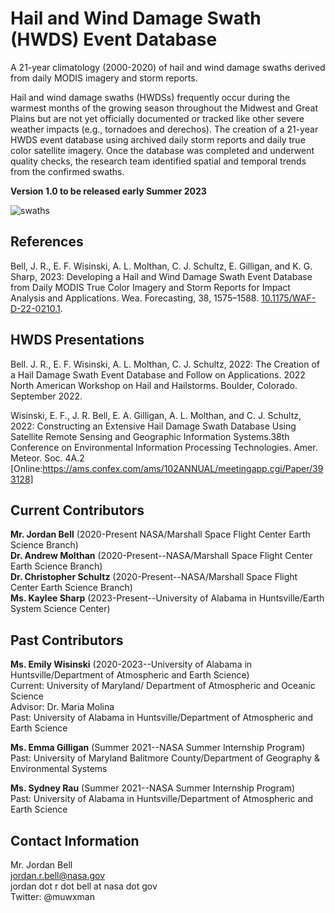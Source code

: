 # Hail and Wind Damage Swath (HWDS) Event Database
A 21-year climatology (2000-2020) of hail and wind damage swaths derived from daily MODIS imagery and storm reports. 

Hail and wind damage swaths (HWDSs) frequently occur during the warmest months of the growing season throughout the Midwest and Great Plains 
but are not yet officially documented or tracked like other severe weather impacts (e.g., tornadoes and derechos). The creation of a 21-year 
HWDS event database using archived daily storm reports and daily true color satellite imagery. Once the database was completed and underwent 
quality checks, the research team identified spatial and temporal trends from the confirmed swaths.

**Version 1.0 to be released early Summer 2023**

![swaths](https://user-images.githubusercontent.com/75046984/232157546-2523c7be-47b6-429b-a9d0-7aa90d5096ed.png)

## References
Bell, J. R., E. F. Wisinski, A. L. Molthan, C. J. Schultz, E. Gilligan, and K. G. Sharp, 2023: Developing a Hail and Wind Damage Swath Event Database from Daily MODIS True Color Imagery and Storm Reports for Impact Analysis and Applications. Wea. Forecasting, 38, 1575–1588. [10.1175/WAF-D-22-0210.1](https://journals.ametsoc.org/view/journals/wefo/aop/WAF-D-22-0210.1/WAF-D-22-0210.1.xml).

## HWDS Presentations
Bell. J. R., E. F. Wisinski, A. L. Molthan, C. J. Schultz, 2022: The Creation of a Hail Damage Swath Event Database and Follow on Applications. 2022 North American Workshop on Hail and Hailstorms. Boulder, Colorado. September 2022.

Wisinski, E. F., J. R. Bell,  E. A. Gilligan, A. L. Molthan, and C. J. Schultz, 2022: Constructing an Extensive Hail Damage Swath Database Using Satellite Remote Sensing and Geographic Information Systems.38th Conference on Environmental Information Processing Technologies.  Amer. Meteor. Soc. 4A.2
[Online:https://ams.confex.com/ams/102ANNUAL/meetingapp.cgi/Paper/393128] 

## Current Contributors
**Mr. Jordan Bell** (2020-Present NASA/Marshall Space Flight Center Earth Science Branch) <br>
**Dr. Andrew Molthan** (2020-Present--NASA/Marshall Space Flight Center Earth Science Branch) <br>
**Dr. Christopher Schultz** (2020-Present--NASA/Marshall Space Flight Center Earth Science Branch) <br>
**Ms. Kaylee Sharp** (2023-Present--University of Alabama in Huntsville/Earth System Science Center) <br>

## Past Contributors
**Ms. Emily Wisinski** (2020-2023--University of Alabama in Huntsville/Department of Atmospheric and Earth Science)<br>
Current: University of Maryland/ Department of Atmospheric and Oceanic Science <br>
Advisor: Dr. Maria Molina <br>
Past: University of Alabama in Huntsville/Department of Atmospheric and Earth Science <br>

**Ms. Emma Gilligan** (Summer 2021--NASA Summer Internship Program) <br>
Past: University of Maryland Balitmore County/Department of Geography & Environmental Systems <br>

**Ms. Sydney Rau** (Summer 2021--NASA Summer Internship Program) <br>
Past: University of Alabama in Huntsville/Department of Atmospheric and Earth Science <br>

## Contact Information
Mr. Jordan Bell <br>
jordan.r.bell@nasa.gov <br>
jordan dot r dot bell at nasa dot gov <br>
Twitter: @muwxman

